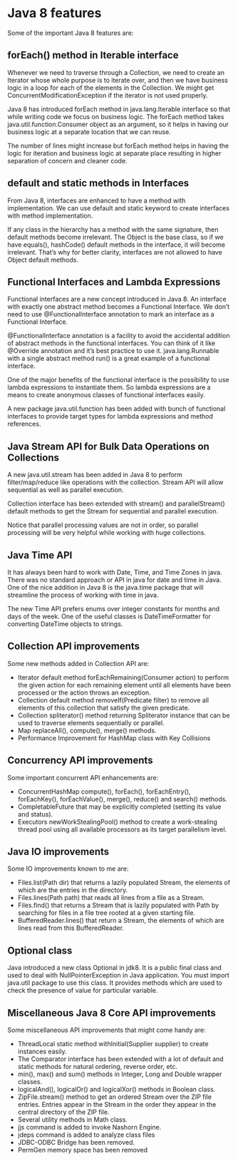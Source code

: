 # Java 8 features

Some of the important Java 8 features are:

## forEach() method in Iterable interface

Whenever we need to traverse through a Collection, we need to create an Iterator whose whole purpose is to iterate over,
and then we have business logic in a loop for each of the elements in the Collection. We might get
ConcurrentModificationException if the iterator is not used properly.

Java 8 has introduced forEach method in java.lang.Iterable interface so that while writing code we focus on business
logic. The forEach method takes java.util.function.Consumer object as an argument, so it helps in having our business
logic at a separate location that we can reuse.

The number of lines might increase but forEach method helps in having the logic for iteration and business logic at
separate place resulting in higher separation of concern and cleaner code.

## default and static methods in Interfaces

From Java 8, interfaces are enhanced to have a method with implementation. We can use default and static keyword to
create interfaces with method implementation.

If any class in the hierarchy has a method with the same signature, then default methods become irrelevant. The Object
is the base class, so if we have equals(), hashCode() default methods in the interface, it will become irrelevant.
That’s why for better clarity, interfaces are not allowed to have Object default methods.

## Functional Interfaces and Lambda Expressions

Functional interfaces are a new concept introduced in Java 8. An interface with exactly one abstract method becomes a
Functional Interface. We don’t need to use @FunctionalInterface annotation to mark an interface as a Functional
Interface.

@FunctionalInterface annotation is a facility to avoid the accidental addition of abstract methods in the functional
interfaces. You can think of it like @Override annotation and it’s best practice to use it. java.lang.Runnable with a
single abstract method run() is a great example of a functional interface.

One of the major benefits of the functional interface is the possibility to use lambda expressions to instantiate them.
So lambda expressions are a means to create anonymous classes of functional interfaces easily.

A new package java.util.function has been added with bunch of functional interfaces to provide target types for lambda
expressions and method references.

## Java Stream API for Bulk Data Operations on Collections

A new java.util.stream has been added in Java 8 to perform filter/map/reduce like operations with the collection. Stream
API will allow sequential as well as parallel execution.

Collection interface has been extended with stream() and parallelStream() default methods to get the Stream for
sequential and parallel execution.

Notice that parallel processing values are not in order, so parallel processing will be very helpful while working with
huge collections.

## Java Time API

It has always been hard to work with Date, Time, and Time Zones in java. There was no standard approach or API in java
for date and time in Java. One of the nice addition in Java 8 is the java.time package that will streamline the process
of working with time in java.

The new Time API prefers enums over integer constants for months and days of the week. One of the useful classes is
DateTimeFormatter for converting DateTime objects to strings.

## Collection API improvements

Some new methods added in Collection API are:

- Iterator default method forEachRemaining(Consumer action) to perform the given action for each remaining element until
  all elements have been processed or the action throws an exception.
- Collection default method removeIf(Predicate filter) to remove all elements of this collection that satisfy the given
  predicate.
- Collection spliterator() method returning Spliterator instance that can be used to traverse elements sequentially or
  parallel.
- Map replaceAll(), compute(), merge() methods.
- Performance Improvement for HashMap class with Key Collisions

## Concurrency API improvements

Some important concurrent API enhancements are:

- ConcurrentHashMap compute(), forEach(), forEachEntry(), forEachKey(), forEachValue(), merge(), reduce() and search()
  methods.
- CompletableFuture that may be explicitly completed (setting its value and status).
- Executors newWorkStealingPool() method to create a work-stealing thread pool using all available processors as its
  target parallelism level.

## Java IO improvements

Some IO improvements known to me are:

- Files.list(Path dir) that returns a lazily populated Stream, the elements of which are the entries in the directory.
- Files.lines(Path path) that reads all lines from a file as a Stream.
- Files.find() that returns a Stream that is lazily populated with Path by searching for files in a file tree rooted at
  a given starting file.
- BufferedReader.lines() that return a Stream, the elements of which are lines read from this BufferedReader.

## Optional class

Java introduced a new class Optional in jdk8. It is a public final class and used to deal with NullPointerException in
Java application. You must import java.util package to use this class. It provides methods which are used to check the
presence of value for particular variable.

## Miscellaneous Java 8 Core API improvements

Some miscellaneous API improvements that might come handy are:

- ThreadLocal static method withInitial(Supplier supplier) to create instances easily.
- The Comparator interface has been extended with a lot of default and static methods for natural ordering, reverse
  order, etc.
- min(), max() and sum() methods in Integer, Long and Double wrapper classes.
- logicalAnd(), logicalOr() and logicalXor() methods in Boolean class.
- ZipFile.stream() method to get an ordered Stream over the ZIP file entries. Entries appear in the Stream in the order
  they appear in the central directory of the ZIP file.
- Several utility methods in Math class.
- jjs command is added to invoke Nashorn Engine.
- jdeps command is added to analyze class files
- JDBC-ODBC Bridge has been removed.
- PermGen memory space has been removed
